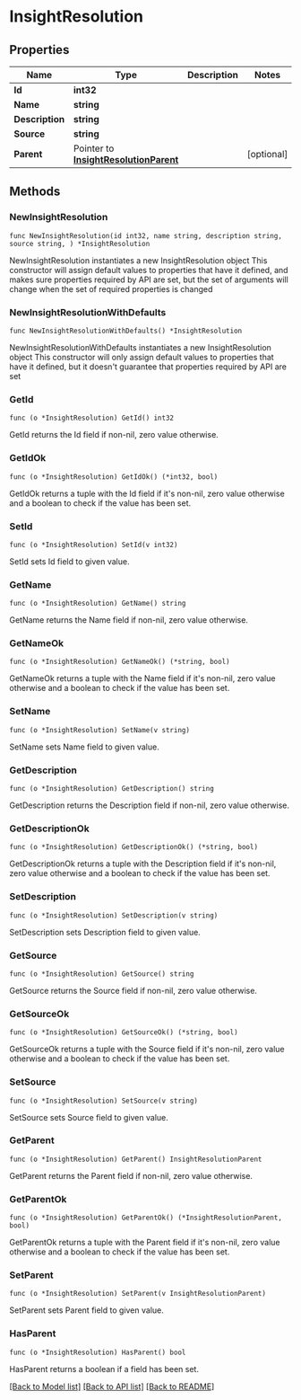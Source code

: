 # InsightResolution

## Properties

Name | Type | Description | Notes
------------ | ------------- | ------------- | -------------
**Id** | **int32** |  | 
**Name** | **string** |  | 
**Description** | **string** |  | 
**Source** | **string** |  | 
**Parent** | Pointer to [**InsightResolutionParent**](InsightResolutionParent.md) |  | [optional] 

## Methods

### NewInsightResolution

`func NewInsightResolution(id int32, name string, description string, source string, ) *InsightResolution`

NewInsightResolution instantiates a new InsightResolution object
This constructor will assign default values to properties that have it defined,
and makes sure properties required by API are set, but the set of arguments
will change when the set of required properties is changed

### NewInsightResolutionWithDefaults

`func NewInsightResolutionWithDefaults() *InsightResolution`

NewInsightResolutionWithDefaults instantiates a new InsightResolution object
This constructor will only assign default values to properties that have it defined,
but it doesn't guarantee that properties required by API are set

### GetId

`func (o *InsightResolution) GetId() int32`

GetId returns the Id field if non-nil, zero value otherwise.

### GetIdOk

`func (o *InsightResolution) GetIdOk() (*int32, bool)`

GetIdOk returns a tuple with the Id field if it's non-nil, zero value otherwise
and a boolean to check if the value has been set.

### SetId

`func (o *InsightResolution) SetId(v int32)`

SetId sets Id field to given value.


### GetName

`func (o *InsightResolution) GetName() string`

GetName returns the Name field if non-nil, zero value otherwise.

### GetNameOk

`func (o *InsightResolution) GetNameOk() (*string, bool)`

GetNameOk returns a tuple with the Name field if it's non-nil, zero value otherwise
and a boolean to check if the value has been set.

### SetName

`func (o *InsightResolution) SetName(v string)`

SetName sets Name field to given value.


### GetDescription

`func (o *InsightResolution) GetDescription() string`

GetDescription returns the Description field if non-nil, zero value otherwise.

### GetDescriptionOk

`func (o *InsightResolution) GetDescriptionOk() (*string, bool)`

GetDescriptionOk returns a tuple with the Description field if it's non-nil, zero value otherwise
and a boolean to check if the value has been set.

### SetDescription

`func (o *InsightResolution) SetDescription(v string)`

SetDescription sets Description field to given value.


### GetSource

`func (o *InsightResolution) GetSource() string`

GetSource returns the Source field if non-nil, zero value otherwise.

### GetSourceOk

`func (o *InsightResolution) GetSourceOk() (*string, bool)`

GetSourceOk returns a tuple with the Source field if it's non-nil, zero value otherwise
and a boolean to check if the value has been set.

### SetSource

`func (o *InsightResolution) SetSource(v string)`

SetSource sets Source field to given value.


### GetParent

`func (o *InsightResolution) GetParent() InsightResolutionParent`

GetParent returns the Parent field if non-nil, zero value otherwise.

### GetParentOk

`func (o *InsightResolution) GetParentOk() (*InsightResolutionParent, bool)`

GetParentOk returns a tuple with the Parent field if it's non-nil, zero value otherwise
and a boolean to check if the value has been set.

### SetParent

`func (o *InsightResolution) SetParent(v InsightResolutionParent)`

SetParent sets Parent field to given value.

### HasParent

`func (o *InsightResolution) HasParent() bool`

HasParent returns a boolean if a field has been set.


[[Back to Model list]](../README.md#documentation-for-models) [[Back to API list]](../README.md#documentation-for-api-endpoints) [[Back to README]](../README.md)


